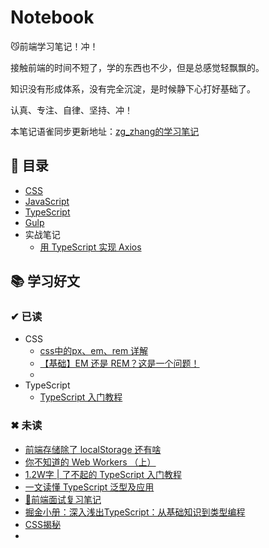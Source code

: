 # Notebook

😼前端学习笔记！冲！

接触前端的时间不短了，学的东西也不少，但是总感觉轻飘飘的。

知识没有形成体系，没有完全沉淀，是时候静下心打好基础了。

认真、专注、自律、坚持、冲！

本笔记语雀同步更新地址：[zg_zhang的学习笔记](https://www.yuque.com/zg_zhang)

## 📃 目录

* [CSS](https://github.com/zg-zhang/nokebook/blob/master/CSS/README.md)
* [JavaScript](https://github.com/zg-zhang/nokebook/blob/master/JavaScript/README.md)
* [TypeScript](https://github.com/zg-zhang/nokebook/blob/master/TypeScript/README.md)
* [Gulp](https://github.com/zg-zhang/nokebook/blob/master/Gulp/README.md)
* 实战笔记
    * [用 TypeScript 实现 Axios](https://github.com/zg-zhang/nokebook/blob/master/project/axios-zeguo/README.md)
    
    
## 📚 学习好文

### ✔ 已读

* CSS
    * [css中的px、em、rem 详解](https://juejin.im/post/5c09ee54518825477c16fd8b#heading-0)
    * [【基础】EM 还是 REM？这是一个问题！](https://juejin.im/post/5ad98e966fb9a07a9a106787#heading-0)
    * []()
* TypeScript
    * [TypeScript 入门教程](https://ts.xcatliu.com/)

### ✖ 未读

* [前端存储除了 localStorage 还有啥](https://juejin.im/post/5ee83f10e51d4578975a7b8a#heading-12)
* [你不知道的 Web Workers （上）](https://juejin.im/post/5ef2a554f265da02e47d952b?utm_source=gold_browser_extension)
* [1.2W字 | 了不起的 TypeScript 入门教程](https://juejin.im/post/5edd8ad8f265da76fc45362c)
* [一文读懂 TypeScript 泛型及应用](https://juejin.im/post/5ee00fca51882536846781ee)
* [🐜前端面试复习笔记](https://github.com/CavsZhouyou/Front-End-Interview-Notebook)
* [掘金小册：深入浅出TypeScript：从基础知识到类型编程](https://juejin.im/book/5da08714518825520e6bb810)
* [CSS揭秘](https://book.douban.com/subject/26745943/)
* []()
